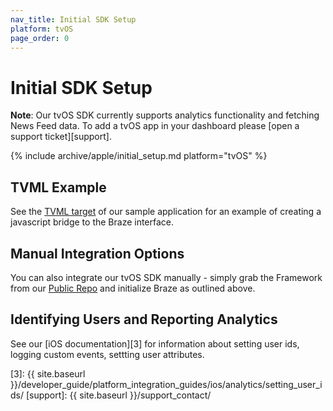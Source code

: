 ```yaml
---
nav_title: Initial SDK Setup
platform: tvOS
page_order: 0
---
```


# Initial SDK Setup

**Note**:  Our tvOS SDK currently supports analytics functionality and fetching News Feed data.  To add a tvOS app in your dashboard please [open a support ticket][support].

{% include archive/apple/initial_setup.md platform="tvOS" %}

## TVML Example
See the [TVML target][2] of our sample application for an example of creating a javascript bridge to the Braze interface.

## Manual Integration Options

You can also integrate our tvOS SDK manually - simply grab the Framework from our [Public Repo][1] and initialize Braze as outlined above.

## Identifying Users and Reporting Analytics
See our [iOS documentation][3] for information about setting user ids, logging custom events, settting user attributes.

[1]: https://github.com/appboy/appboy-ios-sdk
[2]: https://github.com/Appboy/appboy-ios-sdk/tree/master/Example/tvOS_TVML_Stopwatch
[3]: {{ site.baseurl }}/developer_guide/platform_integration_guides/ios/analytics/setting_user_ids/
[support]: {{ site.baseurl }}/support_contact/
